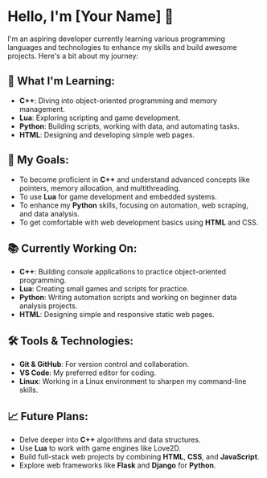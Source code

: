 # Hello, I'm [Your Name] 👋

I'm an aspiring developer currently learning various programming languages and technologies to enhance my skills and build awesome projects. Here's a bit about my journey:

## 🌱 What I'm Learning:
- **C++**: Diving into object-oriented programming and memory management.
- **Lua**: Exploring scripting and game development.
- **Python**: Building scripts, working with data, and automating tasks.
- **HTML**: Designing and developing simple web pages.

## 🚀 My Goals:
- To become proficient in **C++** and understand advanced concepts like pointers, memory allocation, and multithreading.
- To use **Lua** for game development and embedded systems.
- To enhance my **Python** skills, focusing on automation, web scraping, and data analysis.
- To get comfortable with web development basics using **HTML** and CSS.

## 📚 Currently Working On:
- **C++**: Building console applications to practice object-oriented programming.
- **Lua**: Creating small games and scripts for practice.
- **Python**: Writing automation scripts and working on beginner data analysis projects.
- **HTML**: Designing simple and responsive static web pages.


## 🛠 Tools & Technologies:
- **Git & GitHub**: For version control and collaboration.
- **VS Code**: My preferred editor for coding.
- **Linux**: Working in a Linux environment to sharpen my command-line skills.

## 📈 Future Plans:
- Delve deeper into **C++** algorithms and data structures.
- Use **Lua** to work with game engines like Love2D.
- Build full-stack web projects by combining **HTML**, **CSS**, and **JavaScript**.
- Explore web frameworks like **Flask** and **Django** for **Python**.
